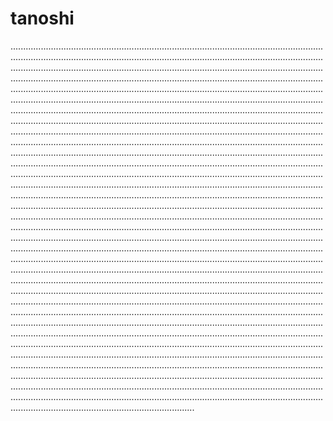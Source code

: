 # tanoshi

.................................................................................................................................................................................................................................................................................................................................................................................................................................................................................................................................................................................................................................................................................................................................................................................................................................................................................................................................................................................................................................................................................................................................................................................................................................................................................................................................................................................................................................................................................................................................................................................................................................................................................................................................................................................................................................................................................................................................................................................................................................................................................................................................................................................................................................................................................................................................................................................................................................................................................................................................................................................................................................................................................................................................................................................................................................................................................................................................................................................................................................................................................................................................................................................................................................................................................................................................................................................................................................................................................................................................................................................................................................................................................................................................................................................................................................................................................................................................................................................................................................................................................................................................................................................................................................................................................................................................................................................................................................................................